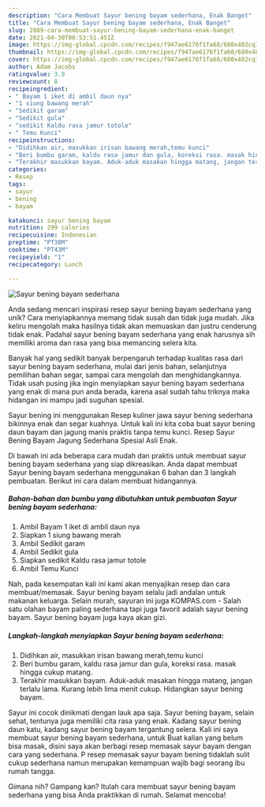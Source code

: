 ```yaml
---
description: "Cara Membuat Sayur bening bayam sederhana, Enak Banget"
title: "Cara Membuat Sayur bening bayam sederhana, Enak Banget"
slug: 2889-cara-membuat-sayur-bening-bayam-sederhana-enak-banget
date: 2021-04-30T06:53:51.451Z
image: https://img-global.cpcdn.com/recipes/f947ae6176f1fa68/680x482cq70/sayur-bening-bayam-sederhana-foto-resep-utama.jpg
thumbnail: https://img-global.cpcdn.com/recipes/f947ae6176f1fa68/680x482cq70/sayur-bening-bayam-sederhana-foto-resep-utama.jpg
cover: https://img-global.cpcdn.com/recipes/f947ae6176f1fa68/680x482cq70/sayur-bening-bayam-sederhana-foto-resep-utama.jpg
author: Adam Jacobs
ratingvalue: 3.9
reviewcount: 8
recipeingredient:
- " Bayam 1 iket di ambil daun nya"
- "1 siung bawang merah"
- "Sedikit garam"
- "Sedikit gula"
- "sedikit Kaldu rasa jamur totole"
- " Temu Kunci"
recipeinstructions:
- "Didihkan air, masukkan irisan bawang merah,temu kunci"
- "Beri bumbu garam, kaldu rasa jamur dan gula, koreksi rasa. masak hingga cukup matang."
- "Terakhir masukkan bayam. Aduk-aduk masakan hingga matang, jangan terlalu lama. Kurang lebih lima menit cukup. Hidangkan sayur bening bayam."
categories:
- Resep
tags:
- sayur
- bening
- bayam

katakunci: sayur bening bayam 
nutrition: 299 calories
recipecuisine: Indonesian
preptime: "PT38M"
cooktime: "PT43M"
recipeyield: "1"
recipecategory: Lunch

---
```



![Sayur bening bayam sederhana](https://img-global.cpcdn.com/recipes/f947ae6176f1fa68/680x482cq70/sayur-bening-bayam-sederhana-foto-resep-utama.jpg)

Anda sedang mencari inspirasi resep sayur bening bayam sederhana yang unik? Cara menyiapkannya memang tidak susah dan tidak juga mudah. Jika keliru mengolah maka hasilnya tidak akan memuaskan dan justru cenderung tidak enak. Padahal sayur bening bayam sederhana yang enak harusnya sih memiliki aroma dan rasa yang bisa memancing selera kita.

Banyak hal yang sedikit banyak berpengaruh terhadap kualitas rasa dari sayur bening bayam sederhana, mulai dari jenis bahan, selanjutnya pemilihan bahan segar, sampai cara mengolah dan menghidangkannya. Tidak usah pusing jika ingin menyiapkan sayur bening bayam sederhana yang enak di mana pun anda berada, karena asal sudah tahu triknya maka hidangan ini mampu jadi suguhan spesial.

Sayur bening ini menggunakan Resep kuliner jawa sayur bening sederhana bikinnya enak dan segar kuahnya. Untuk kali ini kita coba buat sayur bening daun bayam dan jagung manis praktis tanpa temu kunci. Resep Sayur Bening Bayam Jagung Sederhana Spesial Asli Enak.


Di bawah ini ada beberapa cara mudah dan praktis untuk membuat sayur bening bayam sederhana yang siap dikreasikan. Anda dapat membuat Sayur bening bayam sederhana menggunakan 6 bahan dan 3 langkah pembuatan. Berikut ini cara dalam membuat hidangannya.

<!--inarticleads1-->

##### Bahan-bahan dan bumbu yang dibutuhkan untuk pembuatan Sayur bening bayam sederhana:

1. Ambil  Bayam 1 iket di ambil daun nya
1. Siapkan 1 siung bawang merah
1. Ambil Sedikit garam
1. Ambil Sedikit gula
1. Siapkan sedikit Kaldu rasa jamur totole
1. Ambil  Temu Kunci


Nah, pada kesempatan kali ini kami akan menyajikan resep dan cara membuat/memasak. Sayur bening bayam selalu jadi andalan untuk makanan keluarga. Selain murah, sayuran ini juga KOMPAS.com - Salah satu olahan bayam paling sederhana tapi juga favorit adalah sayur bening bayam. Sayur bening bayam juga kaya akan gizi. 

<!--inarticleads2-->

##### Langkah-langkah menyiapkan Sayur bening bayam sederhana:

1. Didihkan air, masukkan irisan bawang merah,temu kunci
1. Beri bumbu garam, kaldu rasa jamur dan gula, koreksi rasa. masak hingga cukup matang.
1. Terakhir masukkan bayam. Aduk-aduk masakan hingga matang, jangan terlalu lama. Kurang lebih lima menit cukup. Hidangkan sayur bening bayam.


Sayur ini cocok dinikmati dengan lauk apa saja. Sayur bening bayam, selain sehat, tentunya juga memiliki cita rasa yang enak. Kadang sayur bening daun katu, kadang sayur bening bayam tergantung selera. Kali ini saya membuat sayur bening bayam sederhana, untuk Buat kalian yang belum bisa masak, disini saya akan berbagi resep memasak sayur bayam dengan cara yang sederhana. P resep memasak sayur bayam bening tidaklah sulit cukup sederhana namun merupakan kemampuan wajib bagi seorang ibu rumah tangga. 

Gimana nih? Gampang kan? Itulah cara membuat sayur bening bayam sederhana yang bisa Anda praktikkan di rumah. Selamat mencoba!
